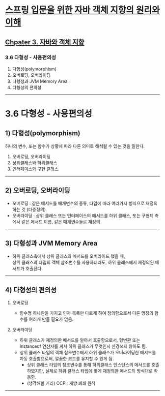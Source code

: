 # <a href = "../README.md" target="_blank">스프링 입문을 위한 자바 객체 지향의 원리와 이해</a>
## <a href="README.md" target="_blank">Chpater 3. 자바와 객체 지향</a>
### 3.6 다형성 - 사용편의성
1) 다형성(polymorphism)
2) 오버로딩, 오버라이딩
3) 다형성과 JVM Memory Area
4) 다형성의 편의성

---

# 3.6 다형성 - 사용편의성

## 1) 다형성(polymorphism)

하나의 변수, 또는 함수가 상황에 따라 다른 의미로 해석될 수 있는 것을 말한다.

1. 오버로딩, 오버라이딩
2. 상위클래스와 하위클래스
3. 인터페이스와 구현 클래스

---

## 2) 오버로딩, 오버라이딩

- 오버로딩 : 같은 메서드를 매개변수의 종류, 타입에 따라 여러가지 방식으로 재정의하는 것 (다중정의)
- 오버라이딩 : 상위 클래스 또는 인터페이스의 메서드를 하위 클래스, 또는 구현체 측에서 같은 메서드 이름, 같은 매개변수들로 재정의

---

## 3) 다형성과 JVM Memory Area

- 하위 클래스측에서 상위 클래스의 메서드를 오버라이드 했을 때,   
  상위 클래스의 타입의 객체 참조변수를 사용하더라도, 하위 클래스에서 재정의된 메서드가 호출된다.

---

## 4) 다형성의 편의성

1. 오버로딩
   - 함수명 하나만을 가지고 인자 목록만 다르게 하여 정의함으로서 다른 명칭의 함수를 여러개 만들 필요가 없음.

2. 오버라이딩
   - 하위 클래스가 재정의한 메서드를 알아서 호출함으로서, 형변환 또는 instanceof 연산자를 써서 하위 클래스가 무엇인지 신경쓰지 않아도 됨.
   - 상위 클래스 타입의 객체 참조변수에서 하위 클래스가 오버라이딩한 메서드를 자동 호출함으로써, 깔끔한 코드를 유지할 수 있게 됨.
       - 상위 클래스 타입의 참조변수를 통해 하위클래스 인스턴스의 메서드를 호출하였지만, 실제로 하위 클래스 타입에 맞게 재정의한 메서드의 방식대로 작동함.
       - (생각해볼 거리) OCP : 개방 폐쇄 원칙

--- 